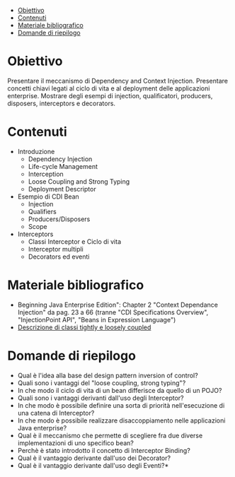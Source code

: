 - [Obiettivo](#obiettivo)
- [Contenuti](#contenuti)
- [Materiale bibliografico](#materiale-bibliografico)
- [Domande di riepilogo](#domande-di-riepilogo)
# Obiettivo 
Presentare il meccanismo di Dependency and Context Injection. Presentare concetti chiavi legati al ciclo di vita e al deployment delle applicazioni enterprise. Mostrare degli esempi di injection, qualificatori, producers, disposers, interceptors e decorators.



# Contenuti
- Introduzione  
  - Dependency Injection
  - Life-cycle Management  
  - Interception
  - Loose Coupling and Strong Typing
  - Deployment Descriptor
- Esempio di CDI Bean
  - Injection
  - Qualifiers  
  - Producers/Disposers  
  - Scope
- Interceptors
  - Classi Interceptor e Ciclo di vita  
  - Interceptor multipli
  - Decorators ed eventi  

# Materiale bibliografico
- Beginning Java Enterprise Edition": Chapter 2 "Context Dependance Injection" da pag. 23 a 66 (tranne "CDI Specifications Overview", "InjectionPoint API", "Beans in Expression Language")
- [Descrizione di classi tightly e loosely coupled](https://learn.microsoft.com/en-us/previous-versions/dotnet/netframework-4.0/hh323705(v=vs.100)?redirectedfrom=MSDN) 

# Domande di riepilogo
* Qual è l'idea alla base del design pattern inversion of control?
* Quali sono i vantaggi del "loose coupling, strong typing"?
* In che modo il ciclo di vita di un bean differisce da quello di un POJO?
* Quali sono i vantaggi derivanti dall'uso degli Interceptor?
* In che modo è possibile definire una sorta di priorità nell'esecuzione di una catena di Interceptor?
* In che modo è possibile realizzare disaccoppiamento nelle applicazioni Java enterprise?
* Qual è il meccanismo che permette di scegliere fra due diverse implementazioni di uno specifico bean?
* Perchè è stato introdotto il concetto di Interceptor Binding?
* Qual è il vantaggio derivante dall'uso dei Decorator?
* Qual è il vantaggio derivante dall'uso degli Eventi?* 